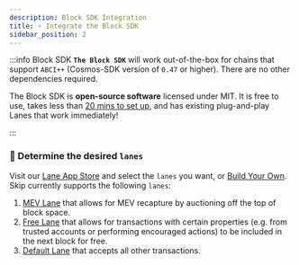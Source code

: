 ```yaml
---
description: Block SDK Integration
title: ⚡️ Integrate the Block SDK
sidebar_position: 2
---
```


:::info Block SDK
**`The Block SDK`** will work out-of-the-box for chains that support `ABCI++` (Cosmos-SDK version of `0.47` or higher). There are no other dependencies required.

<!-- TODO: David update link once repo is renamed -->

The Block SDK is **open-source software** licensed under MIT. It is free to use, takes less than [20 mins to set up](https://github.com/skip-mev/pob#protocol-owned-builder), and has existing plug-and-play Lanes that work immediately!

:::

### 💅 Determine the desired `lanes`

Visit our [Lane App Store](lanes/existing-lanes/default) and select the `lanes` you want, or [Build Your Own](lanes/build-your-own-lane). Skip currently supports the following `lanes`:

1. [MEV Lane](lanes/existing-lanes/mev) that allows for MEV recapture by auctioning off the top of block space.
2. [Free Lane](lanes/existing-lanes/free) that allows for transactions with certain properties (e.g. from trusted accounts or performing encouraged actions) to be included in the next block for free.
3. [Default Lane](lanes/existing-lanes/default) that accepts all other transactions.
